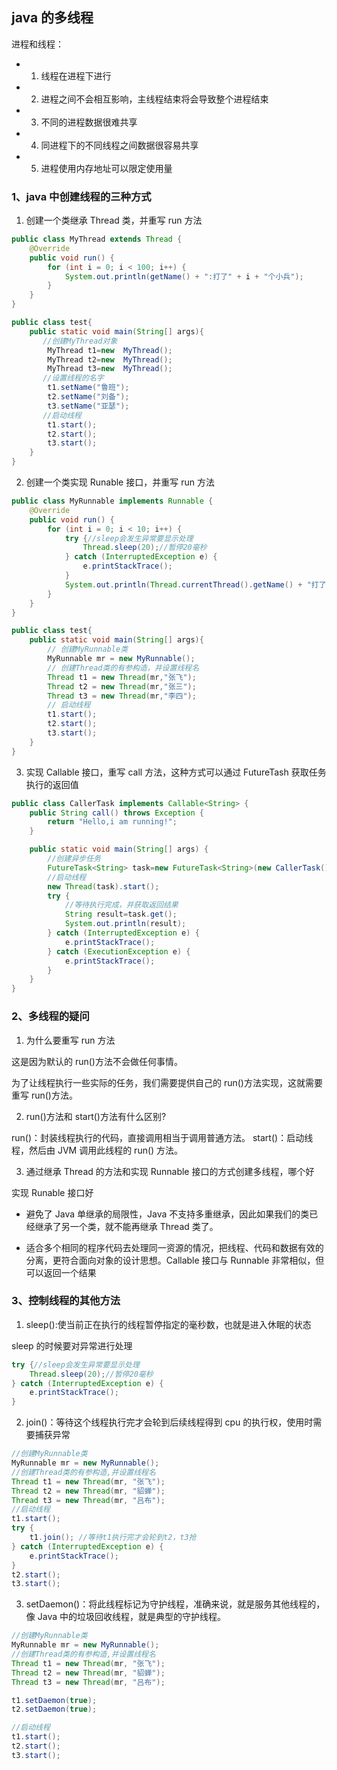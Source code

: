 ## java 的多线程

进程和线程：

- 1. 线程在进程下进行

- 2. 进程之间不会相互影响，主线程结束将会导致整个进程结束

- 3. 不同的进程数据很难共享

- 4. 同进程下的不同线程之间数据很容易共享

- 5. 进程使用内存地址可以限定使用量

### 1、java 中创建线程的三种方式

1. 创建一个类继承 Thread 类，并重写 run 方法

```java
public class MyThread extends Thread {
    @Override
    public void run() {
        for (int i = 0; i < 100; i++) {
            System.out.println(getName() + ":打了" + i + "个小兵");
        }
    }
}

public class test{
    public static void main(String[] args){
       //创建MyThread对象
        MyThread t1=new  MyThread();
        MyThread t2=new  MyThread();
        MyThread t3=new  MyThread();
       //设置线程的名字
        t1.setName("鲁班");
        t2.setName("刘备");
        t3.setName("亚瑟");
       //启动线程
        t1.start();
        t2.start();
        t3.start();
    }
}
```

2. 创建一个类实现 Runable 接口，并重写 run 方法

```java
public class MyRunnable implements Runnable {
    @Override
    public void run() {
        for (int i = 0; i < 10; i++) {
            try {//sleep会发生异常要显示处理
                Thread.sleep(20);//暂停20毫秒
            } catch (InterruptedException e) {
                e.printStackTrace();
            }
            System.out.println(Thread.currentThread().getName() + "打了:" + i + "个小兵");
        }
    }
}

public class test{
    public static void main(String[] args){
        // 创建MyRunnable类
        MyRunnable mr = new MyRunnable();
        // 创建Thread类的有参构造，并设置线程名
        Thread t1 = new Thread(mr,"张飞");
        Thread t2 = new Thread(mr,"张三");
        Thread t3 = new Thread(mr,"李四");
        // 启动线程
        t1.start();
        t2.start();
        t3.start();
    }
}
```

3. 实现 Callable 接口，重写 call 方法，这种方式可以通过 FutureTash 获取任务执行的返回值

```java
public class CallerTask implements Callable<String> {
    public String call() throws Exception {
        return "Hello,i am running!";
    }

    public static void main(String[] args) {
        //创建异步任务
        FutureTask<String> task=new FutureTask<String>(new CallerTask());
        //启动线程
        new Thread(task).start();
        try {
            //等待执行完成，并获取返回结果
            String result=task.get();
            System.out.println(result);
        } catch (InterruptedException e) {
            e.printStackTrace();
        } catch (ExecutionException e) {
            e.printStackTrace();
        }
    }
}
```

### 2、多线程的疑问

1. 为什么要重写 run 方法

这是因为默认的 run()方法不会做任何事情。

为了让线程执行一些实际的任务，我们需要提供自己的 run()方法实现，这就需要重写 run()方法。

2. run()方法和 start()方法有什么区别?

run()：封装线程执行的代码，直接调用相当于调用普通方法。
start()：启动线程，然后由 JVM 调用此线程的 run() 方法。

3. 通过继承 Thread 的方法和实现 Runnable 接口的方式创建多线程，哪个好

实现 Runable 接口好

- 避免了 Java 单继承的局限性，Java 不支持多重继承，因此如果我们的类已经继承了另一个类，就不能再继承 Thread 类了。

- 适合多个相同的程序代码去处理同一资源的情况，把线程、代码和数据有效的分离，更符合面向对象的设计思想。Callable 接口与 Runnable 非常相似，但可以返回一个结果

### 3、控制线程的其他方法

1. sleep():使当前正在执行的线程暂停指定的毫秒数，也就是进入休眠的状态

sleep 的时候要对异常进行处理

```java
try {//sleep会发生异常要显示处理
    Thread.sleep(20);//暂停20毫秒
} catch (InterruptedException e) {
    e.printStackTrace();
}
```

2. join()：等待这个线程执行完才会轮到后续线程得到 cpu 的执行权，使用时需要捕获异常

```java
//创建MyRunnable类
MyRunnable mr = new MyRunnable();
//创建Thread类的有参构造,并设置线程名
Thread t1 = new Thread(mr, "张飞");
Thread t2 = new Thread(mr, "貂蝉");
Thread t3 = new Thread(mr, "吕布");
//启动线程
t1.start();
try {
    t1.join(); //等待t1执行完才会轮到t2，t3抢
} catch (InterruptedException e) {
    e.printStackTrace();
}
t2.start();
t3.start();
```

3. setDaemon()：将此线程标记为守护线程，准确来说，就是服务其他线程的，像 Java 中的垃圾回收线程，就是典型的守护线程。

```java
//创建MyRunnable类
MyRunnable mr = new MyRunnable();
//创建Thread类的有参构造,并设置线程名
Thread t1 = new Thread(mr, "张飞");
Thread t2 = new Thread(mr, "貂蝉");
Thread t3 = new Thread(mr, "吕布");

t1.setDaemon(true);
t2.setDaemon(true);

//启动线程
t1.start();
t2.start();
t3.start();
```

